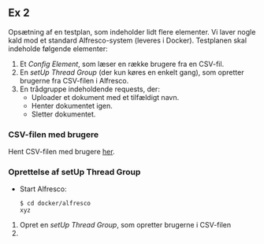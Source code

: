 ## Ex 2

Opsætning af en testplan, som indeholder lidt flere elementer. Vi laver nogle kald 
mod et standard Alfresco-system (leveres i Docker). Testplanen skal indeholde følgende 
elementer:

1. Et _Config Element_, som læser en række brugere fra en CSV-fil.
2. En _setUp Thread Group_ (der kun køres en enkelt gang), som opretter brugerne fra 
   CSV-filen i Alfresco.
3. En trådgruppe indeholdende requests, der:
    * Uploader et dokument med et tilfældigt navn.
    * Henter dokumentet igen.
    * Sletter dokumentet.

### CSV-filen med brugere

Hent CSV-filen med brugere [her](../jmeter/users.csv).

### Oprettelse af setUp Thread Group
* Start Alfresco:

    ```
    $ cd docker/alfresco
    xyz
    ```
    
1. Opret en _setUp Thread Group_, som opretter brugerne i CSV-filen
1. 